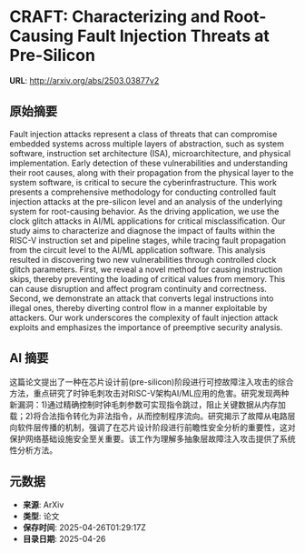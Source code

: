 # CRAFT: Characterizing and Root-Causing Fault Injection Threats at Pre-Silicon

**URL**: http://arxiv.org/abs/2503.03877v2

## 原始摘要

Fault injection attacks represent a class of threats that can compromise
embedded systems across multiple layers of abstraction, such as system
software, instruction set architecture (ISA), microarchitecture, and physical
implementation. Early detection of these vulnerabilities and understanding
their root causes, along with their propagation from the physical layer to the
system software, is critical to secure the cyberinfrastructure. This work
presents a comprehensive methodology for conducting controlled fault injection
attacks at the pre-silicon level and an analysis of the underlying system for
root-causing behavior. As the driving application, we use the clock glitch
attacks in AI/ML applications for critical misclassification. Our study aims to
characterize and diagnose the impact of faults within the RISC-V instruction
set and pipeline stages, while tracing fault propagation from the circuit level
to the AI/ML application software. This analysis resulted in discovering two
new vulnerabilities through controlled clock glitch parameters. First, we
reveal a novel method for causing instruction skips, thereby preventing the
loading of critical values from memory. This can cause disruption and affect
program continuity and correctness. Second, we demonstrate an attack that
converts legal instructions into illegal ones, thereby diverting control flow
in a manner exploitable by attackers. Our work underscores the complexity of
fault injection attack exploits and emphasizes the importance of preemptive
security analysis.


## AI 摘要

这篇论文提出了一种在芯片设计前(pre-silicon)阶段进行可控故障注入攻击的综合方法，重点研究了时钟毛刺攻击对RISC-V架构AI/ML应用的危害。研究发现两种新漏洞：1)通过精确控制时钟毛刺参数可实现指令跳过，阻止关键数据从内存加载；2)将合法指令转化为非法指令，从而控制程序流向。研究揭示了故障从电路层向软件层传播的机制，强调了在芯片设计阶段进行前瞻性安全分析的重要性，这对保护网络基础设施安全至关重要。该工作为理解多抽象层故障注入攻击提供了系统性分析方法。

## 元数据

- **来源**: ArXiv
- **类型**: 论文
- **保存时间**: 2025-04-26T01:29:17Z
- **目录日期**: 2025-04-26
